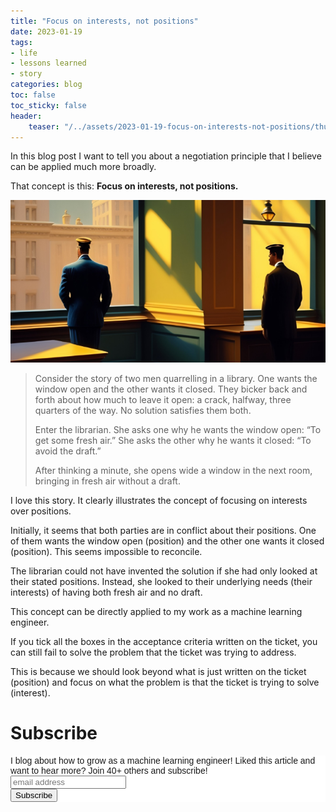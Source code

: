 ```yaml
---
title: "Focus on interests, not positions"
date: 2023-01-19
tags:
- life
- lessons learned
- story
categories: blog
toc: false
toc_sticky: false
header:
    teaser: "/../assets/2023-01-19-focus-on-interests-not-positions/thumbnail.png"
---
```


In this blog post I want to tell you about a negotiation principle that I believe can be applied much more broadly. 

That concept is this: **Focus on interests, not positions.**

![](/../assets/2023-01-19-focus-on-interests-not-positions/2023-01-19-09-06-55.png)

> Consider the story of two men quarrelling in a library. One wants the window open and the other wants it closed. They bicker back and forth about how much to leave it open: a crack, halfway, three quarters of the way. No solution satisfies them both.
>
> Enter the librarian. She asks one why he wants the window open: “To get some fresh air.” She asks the other why he wants it closed: “To avoid the draft.” 
> 
> After thinking a minute, she opens wide a window in the next room, bringing in fresh air without a draft.

I love this story. It clearly illustrates the concept of focusing on interests over positions.

Initially, it seems that both parties are in conflict about their positions. One of them wants the window open (position) and the other one wants it closed (position). This seems impossible to reconcile. 

The librarian could not have invented the solution if she had only looked at their stated positions. Instead, she looked to their underlying needs (their interests) of having both fresh air and no draft. 

This concept can be directly applied to my work as a machine learning engineer.

If you tick all the boxes in the acceptance criteria written on the ticket, you can still fail to solve the problem that the ticket was trying to address. 

This is because we should look beyond what is just written on the ticket (position) and focus on what the problem is that the ticket is trying to solve (interest).


# Subscribe
<!-- Begin Mailchimp Signup Form -->
<link href="//cdn-images.mailchimp.com/embedcode/horizontal-slim-10_7.css" rel="stylesheet" type="text/css">
<style type="text/css">
#mc_embed_signup{background:#fff; clear:left; font:14px Helvetica,Arial,sans-serif; width:100%;}
/* Add your own Mailchimp form style overrides in your site stylesheet or in this style block.
    We recommend moving this block and the preceding CSS link to the HEAD of your HTML file. */
</style>
<div id="mc_embed_signup">
<form action="https://gmail.us3.list-manage.com/subscribe/post?u=92fe86c389878585bc87837e8&amp;id=50543deff9" method="post" id="mc-embedded-subscribe-form" name="mc-embedded-subscribe-form" class="validate" target="_blank" novalidate>
    <div id="mc_embed_signup_scroll">
<label for="mce-EMAIL">I blog about how to grow as a machine learning engineer! Liked this article and want to hear more? Join 40+ others and subscribe!</label>
<input type="email" value="" name="EMAIL" class="email" id="mce-EMAIL" placeholder="email address" required>
    <!-- real people should not fill this in and expect good things - do not remove this or risk form bot signups-->
    <div style="position: absolute; left: -5000px;" aria-hidden="true"><input type="text" name="b_92fe86c389878585bc87837e8_50543deff9" tabindex="-1" value=""></div>
    <div class="clear"><input type="submit" value="Subscribe" name="subscribe" id="mc-embedded-subscribe" class="button"></div>
    </div>
</form>
</div>
<!--End mc_embed_signup-->
    